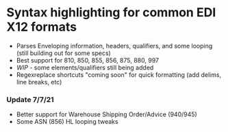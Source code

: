 # Syntax highlighting for common EDI X12 formats

- Parses Enveloping information, headers, qualifiers, and some looping (still building out for some specs)
- Best support for 810, 850, 855, 856, 875, 880, 997
- *WIP* - some elements/qualifiers still being added
- Regexreplace shortcuts "coming soon" for quick formatting (add delims, line breaks, etc)

### Update 7/7/21
- Better support for Warehouse Shipping Order/Advice (940/945)
- Some ASN (856) HL looping tweaks
